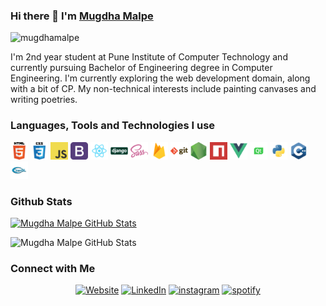 

<!--
**mugdhamalpe/mugdhamalpe** is a ✨ _special_ ✨ repository because its `README.md` (this file) appears on your GitHub profile.

Here are some ideas to get you started:

- 🔭 I’m currently working on ...
- 🌱 I’m currently learning ...
- 👯 I’m looking to collaborate on ...
- 🤔 I’m looking for help with ...
- 💬 Ask me about ...
- 📫 How to reach me: ...
- 😄 Pronouns: ...
- ⚡ Fun fact: ...
-->


### Hi there 👋 I'm [Mugdha Malpe](https://mugdhamalpe.github.io/portfoliowebsite/)

<img src="https://komarev.com/ghpvc/?username=mugdhamalpe" alt="mugdhamalpe" />

<div>
 <p>
    I'm 2nd year student at Pune Institute of Computer Technology and currently pursuing Bachelor of Engineering degree in Computer Engineering. 
    I'm currently exploring the web development domain, along with a bit of CP.
    My non-technical interests include painting canvases and writing poetries.
</p>
</div>

### Languages, Tools and Technologies I use

[<img src="https://raw.githubusercontent.com/github/explore/80688e429a7d4ef2fca1e82350fe8e3517d3494d/topics/html/html.png" alt="HTML5" width="28">](https://www.w3.org/html/) [<img src="https://raw.githubusercontent.com/github/explore/80688e429a7d4ef2fca1e82350fe8e3517d3494d/topics/css/css.png" alt="CSS3" width="28">](https://www.w3.org/Style/CSS/Overview.en.html)   [<img src="https://raw.githubusercontent.com/github/explore/80688e429a7d4ef2fca1e82350fe8e3517d3494d/topics/javascript/javascript.png" alt="JS" width="28">](https://developer.mozilla.org/en-US/docs/Web/JavaScript)    [<img src="https://raw.githubusercontent.com/github/explore/80688e429a7d4ef2fca1e82350fe8e3517d3494d/topics/bootstrap/bootstrap.png" alt="Bootstrap" width="28">](https://getbootstrap.com/)   [<img src="https://raw.githubusercontent.com/github/explore/80688e429a7d4ef2fca1e82350fe8e3517d3494d/topics/react/react.png" alt="React" width="28">](https://reactjs.org/)  [<img src="https://raw.githubusercontent.com/devicons/devicon/master/icons/django/django-original.svg" alt="django" width="28">](https://www.djangoproject.com/)  [<img src="https://raw.githubusercontent.com/github/explore/80688e429a7d4ef2fca1e82350fe8e3517d3494d/topics/sass/sass.png" alt="sass" width="28">](https://sass-lang.com/documentation)   [<img src="https://raw.githubusercontent.com/github/explore/80688e429a7d4ef2fca1e82350fe8e3517d3494d/topics/firebase/firebase.png" alt="firebase" width="28">](https://firebase.google.com/)  [<img src="https://raw.githubusercontent.com/github/explore/80688e429a7d4ef2fca1e82350fe8e3517d3494d/topics/git/git.png" alt="Git" width="28">](https://git-scm.com/)   [<img src="https://raw.githubusercontent.com/github/explore/80688e429a7d4ef2fca1e82350fe8e3517d3494d/topics/nodejs/nodejs.png" alt="nodejs" width="28">](https://nodejs.org/en/)  [<img src="https://raw.githubusercontent.com/github/explore/80688e429a7d4ef2fca1e82350fe8e3517d3494d/topics/npm/npm.png" alt="npm" width="28">](https://docs.npmjs.com/)  [<img src="https://raw.githubusercontent.com/github/explore/80688e429a7d4ef2fca1e82350fe8e3517d3494d/topics/vue/vue.png" alt="vue" width="28">](https://vuejs.org/)    [<img src="https://raw.githubusercontent.com/github/explore/80688e429a7d4ef2fca1e82350fe8e3517d3494d/topics/qt/qt.png" alt="qt" width="28">](https://www.qt.io/)   [<img src="https://raw.githubusercontent.com/github/explore/80688e429a7d4ef2fca1e82350fe8e3517d3494d/topics/python/python.png" alt="python" width="28">](https://www.python.org/)   [<img src="https://raw.githubusercontent.com/github/explore/80688e429a7d4ef2fca1e82350fe8e3517d3494d/topics/cpp/cpp.png" alt="cpp" width="28">](http://www.cplusplus.org/)   [<img src="https://raw.githubusercontent.com/github/explore/80688e429a7d4ef2fca1e82350fe8e3517d3494d/topics/opengl/opengl.png" alt="opengl" width="28">](https://www.opengl.org/)


### Github Stats

[![Mugdha Malpe GitHub Stats](https://github-readme-stats.vercel.app/api?username=mugdhamalpe&show_icons=true&count_private=true)](https://github.com/mugdhamalpe)


<img src="https://github-readme-stats.vercel.app/api/top-langs/?username=mugdhamalpe" alt="Mugdha Malpe GitHub Stats" data-canonical-src="https://github-readme-stats.vercel.app/api/top-langs/?username=mugdhamalpe" style="max-width: 100%;">


<h3> Connect with Me </h3>

<p align="center">
<a href="https://mugdhamalpe.github.io/mycreations/" target="_blank"><img alt="Website" src="https://img.shields.io/badge/Website-mycreations-yellow?style=flat&logo=google-chrome"></a>
<a href="https://www.linkedin.com/in/mugdha-malpe-421147213/" target="_blank"><img alt="LinkedIn" src="https://img.shields.io/badge/LinkedIn-@mugdhamalpe-blue?style=flat&logo=linkedin"></a>
<a href="https://www.instagram.com/_mugdhamalpe_/" target="_blank"><img alt="instagram" src="https://img.shields.io/badge/Instagram-pink?style=flat&logo=instagram"></a>
<a href="https://open.spotify.com/user/1uep5hk2uyewzcepbs8lm10b3?si=a069863c6fb64549"><img alt="spotify" src="https://img.shields.io/badge/Spotify-mugdhaaa-green?style=flat&logo=spotify"></a>
</p>
